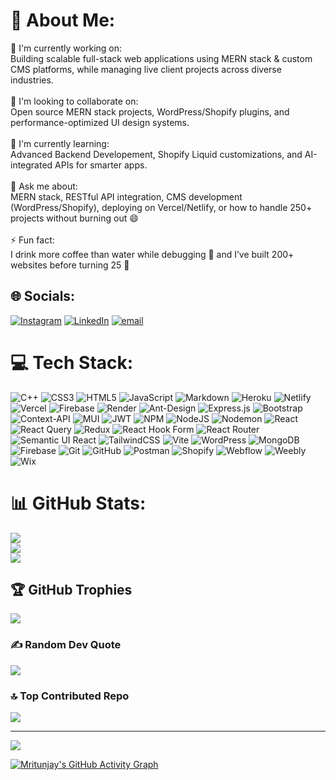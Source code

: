 
# 💫 About Me:
🎯 I'm currently working on:<br>Building scalable full-stack web applications using MERN stack & custom CMS platforms, while managing live client projects across diverse industries.<br><br>🤝 I'm looking to collaborate on:<br>Open source MERN stack projects, WordPress/Shopify plugins, and performance-optimized UI design systems.<br><br>🧠 I'm currently learning:<br>Advanced Backend Developement, Shopify Liquid customizations, and AI-integrated APIs for smarter apps.<br><br>💬 Ask me about:<br>MERN stack, RESTful API integration, CMS development (WordPress/Shopify), deploying on Vercel/Netlify, or how to handle 250+ projects without burning out 😄<br><br>⚡ Fun fact:<br>I drink more coffee than water while debugging 🌚 and I’ve built 200+ websites before turning 25 🚀


## 🌐 Socials:
[![Instagram](https://img.shields.io/badge/Instagram-%23E4405F.svg?logo=Instagram&logoColor=white)](https://instagram.com/mritunjay_rajput_) [![LinkedIn](https://img.shields.io/badge/LinkedIn-%230077B5.svg?logo=linkedin&logoColor=white)](https://linkedin.com/in/https://linkedin.com/in/mritunjay-singh-022333282/) [![email](https://img.shields.io/badge/Email-D14836?logo=gmail&logoColor=white)](mailto:mritunjays447@gmail.com) 

# 💻 Tech Stack:
![C++](https://img.shields.io/badge/c++-%2300599C.svg?style=plastic&logo=c%2B%2B&logoColor=white) ![CSS3](https://img.shields.io/badge/css3-%231572B6.svg?style=plastic&logo=css3&logoColor=white) ![HTML5](https://img.shields.io/badge/html5-%23E34F26.svg?style=plastic&logo=html5&logoColor=white) ![JavaScript](https://img.shields.io/badge/javascript-%23323330.svg?style=plastic&logo=javascript&logoColor=%23F7DF1E) ![Markdown](https://img.shields.io/badge/markdown-%23000000.svg?style=plastic&logo=markdown&logoColor=white) ![Heroku](https://img.shields.io/badge/heroku-%23430098.svg?style=plastic&logo=heroku&logoColor=white) ![Netlify](https://img.shields.io/badge/netlify-%23000000.svg?style=plastic&logo=netlify&logoColor=#00C7B7) ![Vercel](https://img.shields.io/badge/vercel-%23000000.svg?style=plastic&logo=vercel&logoColor=white) ![Firebase](https://img.shields.io/badge/firebase-%23039BE5.svg?style=plastic&logo=firebase) ![Render](https://img.shields.io/badge/Render-%46E3B7.svg?style=plastic&logo=render&logoColor=white) ![Ant-Design](https://img.shields.io/badge/-AntDesign-%230170FE?style=plastic&logo=ant-design&logoColor=white) ![Express.js](https://img.shields.io/badge/express.js-%23404d59.svg?style=plastic&logo=express&logoColor=%2361DAFB) ![Bootstrap](https://img.shields.io/badge/bootstrap-%238511FA.svg?style=plastic&logo=bootstrap&logoColor=white) ![Context-API](https://img.shields.io/badge/Context--Api-000000?style=plastic&logo=react) ![MUI](https://img.shields.io/badge/MUI-%230081CB.svg?style=plastic&logo=mui&logoColor=white) ![JWT](https://img.shields.io/badge/JWT-black?style=plastic&logo=JSON%20web%20tokens) ![NPM](https://img.shields.io/badge/NPM-%23CB3837.svg?style=plastic&logo=npm&logoColor=white) ![NodeJS](https://img.shields.io/badge/node.js-6DA55F?style=plastic&logo=node.js&logoColor=white) ![Nodemon](https://img.shields.io/badge/NODEMON-%23323330.svg?style=plastic&logo=nodemon&logoColor=%BBDEAD) ![React](https://img.shields.io/badge/react-%2320232a.svg?style=plastic&logo=react&logoColor=%2361DAFB) ![React Query](https://img.shields.io/badge/-React%20Query-FF4154?style=plastic&logo=react%20query&logoColor=white) ![Redux](https://img.shields.io/badge/redux-%23593d88.svg?style=plastic&logo=redux&logoColor=white) ![React Hook Form](https://img.shields.io/badge/React%20Hook%20Form-%23EC5990.svg?style=plastic&logo=reacthookform&logoColor=white) ![React Router](https://img.shields.io/badge/React_Router-CA4245?style=plastic&logo=react-router&logoColor=white) ![Semantic UI React](https://img.shields.io/badge/Semantic%20UI%20React-%2335BDB2.svg?style=plastic&logo=SemanticUIReact&logoColor=white) ![TailwindCSS](https://img.shields.io/badge/tailwindcss-%2338B2AC.svg?style=plastic&logo=tailwind-css&logoColor=white) ![Vite](https://img.shields.io/badge/vite-%23646CFF.svg?style=plastic&logo=vite&logoColor=white) ![WordPress](https://img.shields.io/badge/WordPress-%23117AC9.svg?style=plastic&logo=WordPress&logoColor=white) ![MongoDB](https://img.shields.io/badge/MongoDB-%234ea94b.svg?style=plastic&logo=mongodb&logoColor=white) ![Firebase](https://img.shields.io/badge/firebase-a08021?style=plastic&logo=firebase&logoColor=ffcd34) ![Git](https://img.shields.io/badge/git-%23F05033.svg?style=plastic&logo=git&logoColor=white) ![GitHub](https://img.shields.io/badge/github-%23121011.svg?style=plastic&logo=github&logoColor=white) ![Postman](https://img.shields.io/badge/Postman-FF6C37?style=plastic&logo=postman&logoColor=white)
![Shopify](https://img.shields.io/badge/Shopify-7AB55C.svg?style=plastic&logo=Shopify&logoColor=white)
![Webflow](https://img.shields.io/badge/Webflow-4353FF.svg?style=plastic&logo=Webflow&logoColor=white)
![Weebly](https://img.shields.io/badge/Weebly-1F8DED.svg?style=plastic&logo=Weebly&logoColor=white)
![Wix](https://img.shields.io/badge/Wix-FAAE40.svg?style=plastic&logo=Wix&logoColor=black)


# 📊 GitHub Stats:
![](https://github-readme-stats.vercel.app/api?username=Mritunjay-Singhh&theme=default&hide_border=false&include_all_commits=true&count_private=true)<br/>
![](https://nirzak-streak-stats.vercel.app/?user=Mritunjay-Singhh&theme=default&hide_border=false)<br/>
![](https://github-readme-stats.vercel.app/api/top-langs/?username=Mritunjay-Singhh&theme=default&hide_border=false&include_all_commits=true&count_private=true&layout=compact)

## 🏆 GitHub Trophies
![](https://github-profile-trophy.vercel.app/?username=Mritunjay-Singhh&theme=radical&no-frame=false&no-bg=true&margin-w=4)

### ✍️ Random Dev Quote
![](https://quotes-github-readme.vercel.app/api?type=horizontal&theme=radical)

### 🔝 Top Contributed Repo
![](https://github-contributor-stats.vercel.app/api?username=Mritunjay-Singhh&limit=5&theme=dark&combine_all_yearly_contributions=true)

---
[![](https://visitcount.itsvg.in/api?id=Mritunjay-Singhh&icon=0&color=0)](https://visitcount.itsvg.in)

<!-- Proudly created with GPRM ( https://gprm.itsvg.in ) -->
[![Mritunjay's GitHub Activity Graph](https://github-readme-activity-graph.vercel.app/graph?username=Mritunjay-Singhh&theme=github-compact)](https://github.com/Ashutosh00710/github-readme-activity-graph)



